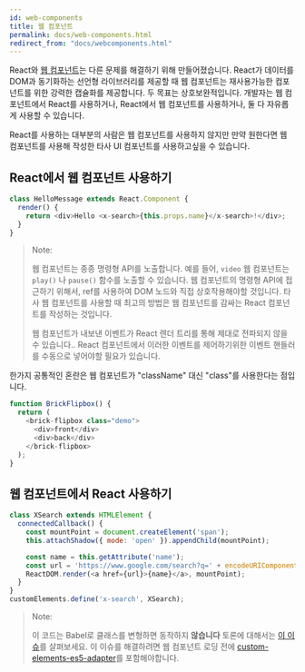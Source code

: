 ```yaml
---
id: web-components
title: 웹 컴포넌트
permalink: docs/web-components.html
redirect_from: "docs/webcomponents.html"
---
```


React와 [웹 컴포넌트](https://developer.mozilla.org/en-US/docs/Web/Web_Components)는 다른 문제를 해결하기 위해 만들어졌습니다. React가 데이터를 DOM과 동기화하는 선언형 라이브러리를 제공할 때 웹 컴포넌트는 재사용가능한 컴포넌트를 위한 강력한 캡슐화를 제공합니다. 두 목표는 상호보완적입니다. 개발자는 웹 컴포넌트에서 React를 사용하거나, React에서 웹 컴포넌트를 사용하거나, 둘 다 자유롭게 사용할 수 있습니다.

React를 사용하는 대부분의 사람은 웹 컴포넌트를 사용하지 않지만 만약 원한다면 웹 컴포넌트를 사용해 작성한 타사 UI 컴포넌트를 사용하고싶을 수 있습니다.

## React에서 웹 컴포넌트 사용하기

```javascript
class HelloMessage extends React.Component {
  render() {
    return <div>Hello <x-search>{this.props.name}</x-search>!</div>;
  }
}
```

> Note:
>
> 웹 컴포넌트는 종종 명령형 API를 노출합니다. 예를 들어, `video` 웹 컴포넌트는 `play()` 나 `pause()` 함수를 노출할 수 있습니다. 웹 컴포넌트의 명령형 API에 접근하기 위해서, ref를 사용하여 DOM 노드와 직접 상호작용해야할 것입니다. 타사 웹 컴포넌트를 사용할 때 최고의 방법은 웹 컴포넌트를 감싸는 React 컴포넌트를 작성하는 것입니다.
>
> 웹 컴포넌트가 내보낸 이벤트가 React 렌더 트리를 통해 제대로 전파되지 않을 수 있습니다..
> React 컴포넌트에서 이러한 이벤트를 제어하기위한 이벤트 핸들러를 수동으로 넣어야할 필요가 있습니다.

한가지 공통적인 혼란은 웹 컴포넌트가 "className" 대신 "class"를 사용한다는 점입니다.

```javascript
function BrickFlipbox() {
  return (
    <brick-flipbox class="demo">
      <div>front</div>
      <div>back</div>
    </brick-flipbox>
  );
}
```

## 웹 컴포넌트에서 React 사용하기

```javascript
class XSearch extends HTMLElement {
  connectedCallback() {
    const mountPoint = document.createElement('span');
    this.attachShadow({ mode: 'open' }).appendChild(mountPoint);

    const name = this.getAttribute('name');
    const url = 'https://www.google.com/search?q=' + encodeURIComponent(name);
    ReactDOM.render(<a href={url}>{name}</a>, mountPoint);
  }
}
customElements.define('x-search', XSearch);
```

>Note:
>
>이 코드는 Babel로 클래스를 변형하면 동작하지 **않습니다** 토론에 대해서는 [이 이슈](https://github.com/w3c/webcomponents/issues/587)를 살펴보세요.
> 이 이슈를 해결하려면 웹 컴포넌트 로딩 전에 [custom-elements-es5-adapter](https://github.com/webcomponents/webcomponentsjs#custom-elements-es5-adapterjs)를 포함해야합니다.

